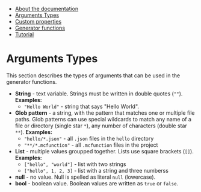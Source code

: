 <!-- doctree start -->
- [About the documentation](/docs/README.md)
- [Arguments Types](/docs/arguments_types.md)
- [Custom properties](/docs/custom_properties.md)
- [Generator functions](/docs/generator_functions.md)
- [Tutorial](/docs/tutorial.md)
<!-- doctree end -->
# Arguments Types
This section describes the types of arguments that can be used in the
generator functions.

- **String** - text variable. Strings must be written in double quotes (`""`).
  **Examples:**
  - `"Hello World"` - string that says "Hello World".
- **Glob pattern** - a string, with the pattern that matches one or multiple file paths. Glob patterns can use special wildcards to match any name of a file or directory (single star `*`), any number of characters (double star `**`). **Examples:**
  - `"hello/*.json"` - all `.json` files in the `hello` directory
  - `"**/*.mcfunction"` - all `.mcfunction` files in the project
- **List** - multiple values groupped together. Lists use square brackets
  (`[]`). **Examples:**
  - `["hello", "world"]` - list with two strings
  - `["hello", 1, 2, 3]` - list with a string and three numberss
- **null** - no value. Null is spelled as literal `null` (lowercase).
- **bool** - boolean value. Boolean values are written as `true` or `false`.
